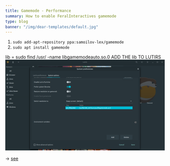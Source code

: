 ```yaml
---
title: Gamemode - Performance
summary: How to enable FeralInteractives gamemode
type: blog
banner: "/img/dear-templates/default.jpg"
---
```


1. `sudo add-apt-repository ppa:samoilov-lex/gamemode`
2. `sudo apt install gamemode`

lib = sudo find /usr/ -name libgamemodeauto.so.0
ADD THE lib TO LUTIRS
![active it here](Gamemode.png)

-> [see](https://github.com/FeralInteractive/gamemode)
